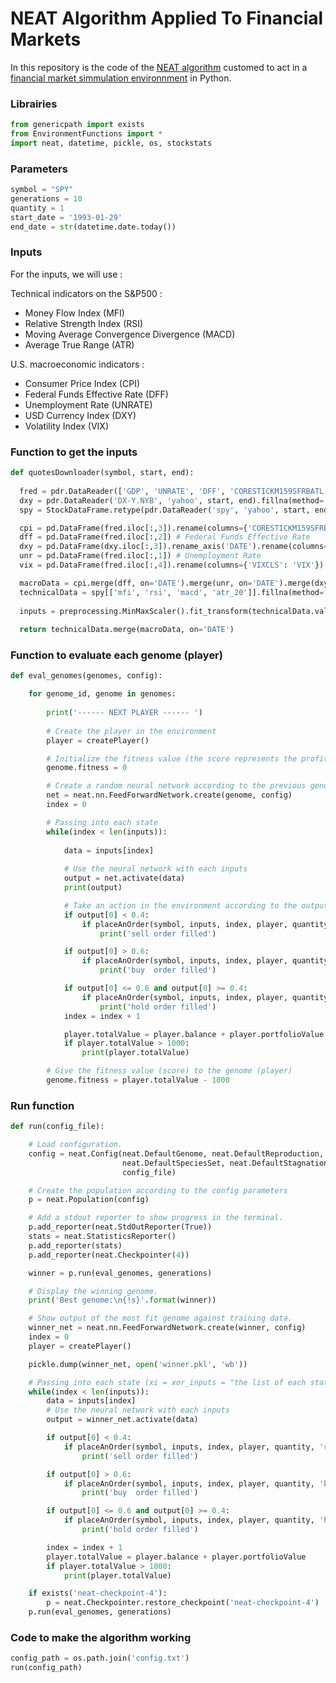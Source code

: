 # NEAT Algorithm Applied To Financial Markets

In this repository is the code of the [NEAT algorithm](https://neat-python.readthedocs.io/en/latest/neat_overview.html) customed to act in a [financial market simmulation environnment](https://github.com/noegabriel/Financial-Market-Simmulation-Environnment) in Python.

### Librairies
```Python
from genericpath import exists
from EnvironmentFunctions import *
import neat, datetime, pickle, os, stockstats
```

### Parameters
```Python
symbol = "SPY"
generations = 10
quantity = 1
start_date = '1993-01-29'
end_date = str(datetime.date.today())
```

### Inputs

For the inputs, we will use :

Technical indicators on the S&P500 : 
- Money Flow Index (MFI)
- Relative Strength Index (RSI)
- Moving Average Convergence Divergence (MACD)
- Average True Range (ATR)

U.S. macroeconomic indicators :
- Consumer Price Index (CPI)
- Federal Funds Effective Rate (DFF)
- Unemployment Rate (UNRATE)
- USD Currency Index (DXY)
- Volatility Index (VIX)

### Function to get the inputs

```Python
def quotesDownloader(symbol, start, end):
  
  fred = pdr.DataReader(['GDP', 'UNRATE', 'DFF', 'CORESTICKM159SFRBATL', 'VIXCLS'], 'fred', start, end).fillna(method='ffill').dropna()
  dxy = pdr.DataReader('DX-Y.NYB', 'yahoo', start, end).fillna(method='ffill').dropna()
  spy = StockDataFrame.retype(pdr.DataReader('spy', 'yahoo', start, end).fillna(method='ffill').dropna())

  cpi = pd.DataFrame(fred.iloc[:,3]).rename(columns={'CORESTICKM159SFRBATL': 'CPI'}) # Consumer Price Index
  dff = pd.DataFrame(fred.iloc[:,2]) # Federal Funds Effective Rate
  dxy = pd.DataFrame(dxy.iloc[:,3]).rename_axis('DATE').rename(columns={'Close': 'DXY'}) # USD Currency Index
  unr = pd.DataFrame(fred.iloc[:,1]) # Unemployment Rate
  vix = pd.DataFrame(fred.iloc[:,4]).rename(columns={'VIXCLS': 'VIX'}) # Volatility Index

  macroData = cpi.merge(dff, on='DATE').merge(unr, on='DATE').merge(dxy, on='DATE').merge(vix, on='DATE')
  technicalData = spy[['mfi', 'rsi', 'macd', 'atr_20']].fillna(method='ffill').dropna().rename_axis('DATE').rename(columns={'mfi': 'MFI', 'rsi': 'RSI', 'macd': 'MACD', 'atr_20': 'ATR'})
  
  inputs = preprocessing.MinMaxScaler().fit_transform(technicalData.values)
  
  return technicalData.merge(macroData, on='DATE')

```

### Function to evaluate each genome (player)

```Python
def eval_genomes(genomes, config):

    for genome_id, genome in genomes:
    
        print('------ NEXT PLAYER ------ ')
        
        # Create the player in the environment
        player = createPlayer()

        # Initialize the fitness value (the score represents the profit made)
        genome.fitness = 0

        # Create a random neural network according to the previous genomes and the config file
        net = neat.nn.FeedForwardNetwork.create(genome, config)
        index = 0

        # Passing into each state
        while(index < len(inputs)):
        
            data = inputs[index]
            
            # Use the neural network with each inputs
            output = net.activate(data)
            print(output)

            # Take an action in the environment according to the output
            if output[0] < 0.4:
                if placeAnOrder(symbol, inputs, index, player, quantity, 'sell') == True:
                    print('sell order filled')

            if output[0] > 0.6:
                if placeAnOrder(symbol, inputs, index, player, quantity, 'buy') == True:
                    print('buy  order filled')

            if output[0] <= 0.6 and output[0] >= 0.4:
                if placeAnOrder(symbol, inputs, index, player, quantity, 'hold') == True:
                    print('hold order filled')
            index = index + 1

            player.totalValue = player.balance + player.portfolioValue
            if player.totalValue > 1000:
                print(player.totalValue)

        # Give the fitness value (score) to the genome (player)
        genome.fitness = player.totalValue - 1000
```

### Run function

```Python
def run(config_file):

    # Load configuration.
    config = neat.Config(neat.DefaultGenome, neat.DefaultReproduction,
                         neat.DefaultSpeciesSet, neat.DefaultStagnation,
                         config_file)

    # Create the population according to the config parameters
    p = neat.Population(config)

    # Add a stdout reporter to show progress in the terminal.
    p.add_reporter(neat.StdOutReporter(True))
    stats = neat.StatisticsReporter()
    p.add_reporter(stats)
    p.add_reporter(neat.Checkpointer(4))

    winner = p.run(eval_genomes, generations)

    # Display the winning genome.
    print('Best genome:\n{!s}'.format(winner))

    # Show output of the most fit genome against training data.
    winner_net = neat.nn.FeedForwardNetwork.create(winner, config)
    index = 0
    player = createPlayer()

    pickle.dump(winner_net, open('winner.pkl', 'wb'))

    # Passing into each state (xi = xor_inputs = "the list of each states with their inputs")
    while(index < len(inputs)):
        data = inputs[index]
        # Use the neural network with each inputs
        output = winner_net.activate(data)

        if output[0] < 0.4:
            if placeAnOrder(symbol, inputs, index, player, quantity, 'sell') == True:
                print('sell order filled')

        if output[0] > 0.6:
            if placeAnOrder(symbol, inputs, index, player, quantity, 'buy') == True:
                print('buy  order filled')

        if output[0] <= 0.6 and output[0] >= 0.4:
            if placeAnOrder(symbol, inputs, index, player, quantity, 'hold') == True:
                print('hold order filled')

        index = index + 1
        player.totalValue = player.balance + player.portfolioValue
        if player.totalValue > 1000:
            print(player.totalValue)

    if exists('neat-checkpoint-4'):
        p = neat.Checkpointer.restore_checkpoint('neat-checkpoint-4')
    p.run(eval_genomes, generations)
```

### Code to make the algorithm working

```Python
config_path = os.path.join('config.txt')
run(config_path)
```
